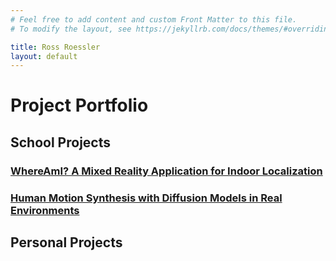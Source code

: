 ```yaml
---
# Feel free to add content and custom Front Matter to this file.
# To modify the layout, see https://jekyllrb.com/docs/themes/#overriding-theme-defaults

title: Ross Roessler
layout: default
---
```


# Project Portfolio

## School Projects

### [WhereAmI? A Mixed Reality Application for Indoor Localization](where-am-i.html)

### [Human Motion Synthesis with Diffusion Models in Real Environments](human-motion-synthesis.html)

## Personal Projects
